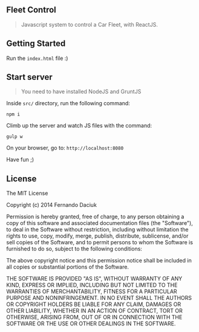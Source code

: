 ## Fleet Control

> Javascript system to control a Car Fleet, with ReactJS.

## Getting Started

Run the `index.html` file :)

## Start server

> You need to have installed NodeJS and GruntJS

Inside `src/` directory, run the following command:

```
npm i
```

Climb up the server and watch JS files with the command:

```
gulp w
```

On your browser, go to: `http://localhost:8080`

Have fun ;)

## License
The MIT License

Copyright (c) 2014 Fernando Daciuk

Permission is hereby granted, free of charge, to any person obtaining a copy
of this software and associated documentation files (the "Software"), to deal
in the Software without restriction, including without limitation the rights
to use, copy, modify, merge, publish, distribute, sublicense, and/or sell
copies of the Software, and to permit persons to whom the Software is
furnished to do so, subject to the following conditions:

The above copyright notice and this permission notice shall be included in
all copies or substantial portions of the Software.

THE SOFTWARE IS PROVIDED "AS IS", WITHOUT WARRANTY OF ANY KIND, EXPRESS OR
IMPLIED, INCLUDING BUT NOT LIMITED TO THE WARRANTIES OF MERCHANTABILITY,
FITNESS FOR A PARTICULAR PURPOSE AND NONINFRINGEMENT. IN NO EVENT SHALL THE
AUTHORS OR COPYRIGHT HOLDERS BE LIABLE FOR ANY CLAIM, DAMAGES OR OTHER
LIABILITY, WHETHER IN AN ACTION OF CONTRACT, TORT OR OTHERWISE, ARISING FROM,
OUT OF OR IN CONNECTION WITH THE SOFTWARE OR THE USE OR OTHER DEALINGS IN
THE SOFTWARE.
